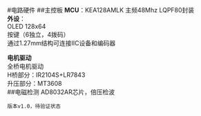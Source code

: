 #电路硬件
##主控板
__MCU__：KEA128AMLK	主频48Mhz LQPF80封装   
**外设**：  
	OLED 128x64  
	按键（6独立，4拨码）  
	通过1.27mm结构可连接IIC设备和编码器  

**电机驱动**  
全桥电机驱动    
H桥部分：IR2104S+LR7843  
升压部分：MT3608  
##电磁检测
AD8032AR芯片，倍压检波  

`版本v1.0，待验证状态`
